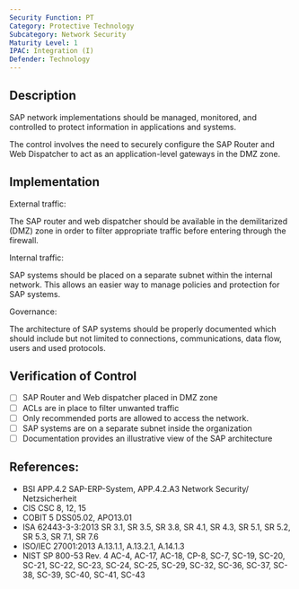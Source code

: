 ```yaml
---
Security Function: PT
Category: Protective Technology
Subcategory: Network Security
Maturity Level: 1
IPAC: Integration (I)
Defender: Technology
---
```


## Description

SAP network implementations should be managed, monitored, and controlled to protect information in applications and systems.

The control involves the need to securely configure the SAP Router and Web Dispatcher to act as an application-level gateways in the DMZ zone.

## Implementation

External traffic:

The SAP router and web dispatcher should be available in the demilitarized (DMZ) zone in order to filter appropriate traffic before entering through the firewall.  

Internal traffic:

SAP systems should be placed on a separate subnet within the internal network. This allows an easier way to manage policies and protection for SAP systems.

Governance:

The architecture of SAP systems should be properly documented which should include but not limited to connections, communications, data flow, users and used protocols.


## Verification of Control

- [ ] SAP Router and Web dispatcher placed in DMZ zone
- [ ] ACLs are in place to filter unwanted traffic
- [ ] Only recommended ports are allowed to access the network.  
- [ ] SAP systems are on a separate subnet inside the organization
- [ ] Documentation provides an illustrative view of the SAP architecture

## References:
- BSI APP.4.2 SAP-ERP-System, APP.4.2.A3 Network Security/ Netzsicherheit
- CIS CSC 8, 12, 15
- COBIT 5 DSS05.02, APO13.01
- ISA 62443-3-3:2013 SR 3.1, SR 3.5, SR 3.8, SR 4.1, SR 4.3, SR 5.1, SR 5.2, SR 5.3, SR 7.1, SR 7.6
- ISO/IEC 27001:2013 A.13.1.1, A.13.2.1, A.14.1.3
- NIST SP 800-53 Rev. 4 AC-4, AC-17, AC-18, CP-8, SC-7, SC-19, SC-20, SC-21, SC-22, SC-23, SC-24, SC-25, SC-29, SC-32, SC-36, SC-37, SC- 38, SC-39, SC-40, SC-41, SC-43
